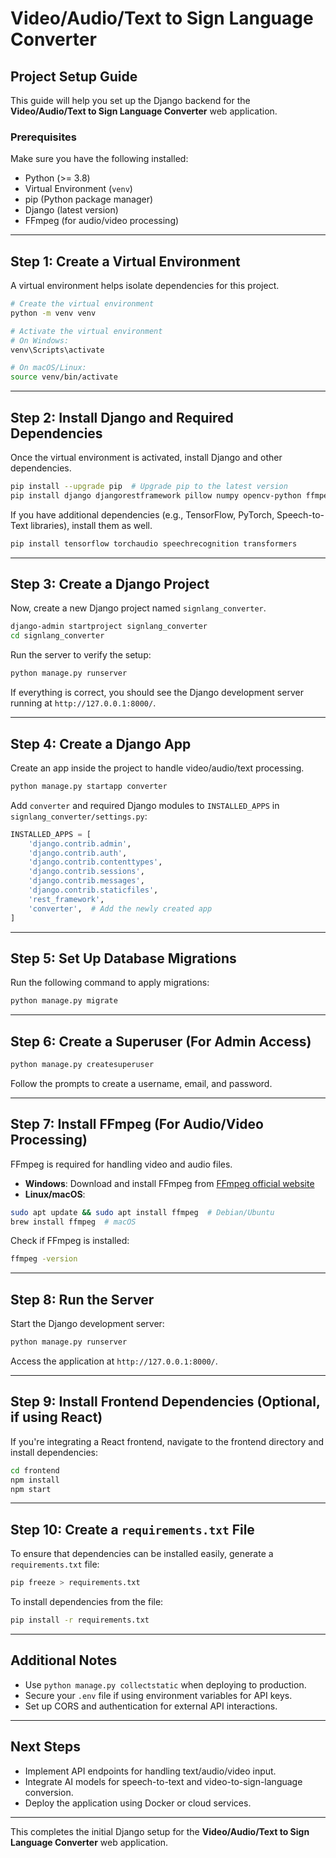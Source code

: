# Video/Audio/Text to Sign Language Converter

## Project Setup Guide

This guide will help you set up the Django backend for the **Video/Audio/Text to Sign Language Converter** web application.

### Prerequisites
Make sure you have the following installed:
- Python (>= 3.8)
- Virtual Environment (`venv`)
- pip (Python package manager)
- Django (latest version)
- FFmpeg (for audio/video processing)

---

## Step 1: Create a Virtual Environment
A virtual environment helps isolate dependencies for this project.

```bash
# Create the virtual environment
python -m venv venv

# Activate the virtual environment
# On Windows:
venv\Scripts\activate

# On macOS/Linux:
source venv/bin/activate
```

---

## Step 2: Install Django and Required Dependencies

Once the virtual environment is activated, install Django and other dependencies.

```bash
pip install --upgrade pip  # Upgrade pip to the latest version
pip install django djangorestframework pillow numpy opencv-python ffmpeg-python
```

If you have additional dependencies (e.g., TensorFlow, PyTorch, Speech-to-Text libraries), install them as well.

```bash
pip install tensorflow torchaudio speechrecognition transformers
```

---

## Step 3: Create a Django Project
Now, create a new Django project named `signlang_converter`.

```bash
django-admin startproject signlang_converter
cd signlang_converter
```

Run the server to verify the setup:

```bash
python manage.py runserver
```
If everything is correct, you should see the Django development server running at `http://127.0.0.1:8000/`.

---

## Step 4: Create a Django App
Create an app inside the project to handle video/audio/text processing.

```bash
python manage.py startapp converter
```

Add `converter` and required Django modules to `INSTALLED_APPS` in `signlang_converter/settings.py`:

```python
INSTALLED_APPS = [
    'django.contrib.admin',
    'django.contrib.auth',
    'django.contrib.contenttypes',
    'django.contrib.sessions',
    'django.contrib.messages',
    'django.contrib.staticfiles',
    'rest_framework',
    'converter',  # Add the newly created app
]
```

---

## Step 5: Set Up Database Migrations
Run the following command to apply migrations:

```bash
python manage.py migrate
```

---

## Step 6: Create a Superuser (For Admin Access)

```bash
python manage.py createsuperuser
```

Follow the prompts to create a username, email, and password.

---

## Step 7: Install FFmpeg (For Audio/Video Processing)
FFmpeg is required for handling video and audio files.

- **Windows**: Download and install FFmpeg from [FFmpeg official website](https://ffmpeg.org/download.html)
- **Linux/macOS**:

```bash
sudo apt update && sudo apt install ffmpeg  # Debian/Ubuntu
brew install ffmpeg  # macOS
```

Check if FFmpeg is installed:

```bash
ffmpeg -version
```

---

## Step 8: Run the Server
Start the Django development server:

```bash
python manage.py runserver
```

Access the application at `http://127.0.0.1:8000/`.

---

## Step 9: Install Frontend Dependencies (Optional, if using React)
If you're integrating a React frontend, navigate to the frontend directory and install dependencies:

```bash
cd frontend
npm install
npm start
```

---

## Step 10: Create a `requirements.txt` File
To ensure that dependencies can be installed easily, generate a `requirements.txt` file:

```bash
pip freeze > requirements.txt
```

To install dependencies from the file:

```bash
pip install -r requirements.txt
```

---

## Additional Notes
- Use `python manage.py collectstatic` when deploying to production.
- Secure your `.env` file if using environment variables for API keys.
- Set up CORS and authentication for external API interactions.

---

## Next Steps
- Implement API endpoints for handling text/audio/video input.
- Integrate AI models for speech-to-text and video-to-sign-language conversion.
- Deploy the application using Docker or cloud services.

---

This completes the initial Django setup for the **Video/Audio/Text to Sign Language Converter** web application.
